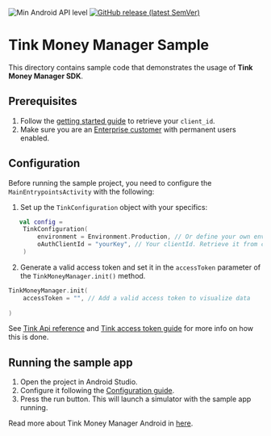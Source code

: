 ![Min Android API level](https://img.shields.io/badge/api-21%2B-0E9EC2)
[![GitHub release (latest SemVer)](https://img.shields.io/github/v/release/tink-ab/tink-money-manager-android?color=%230E9EC2)](https://github.com/tink-ab/tink-money-manager-android/releases/latest)


# Tink Money Manager Sample 

This directory contains sample code that demonstrates the usage of **Tink Money Manager SDK**.

## Prerequisites

1. Follow the [getting started guide](https://docs.tink.com/resources/getting-started/set-up-your-account) to retrieve your `client_id`.
2. Make sure you are an [Enterprise customer](https://tink.com/pricing/) with permanent users enabled.

<a name="sample-app-configuration"></a>
## Configuration

Before running the sample project, you need to configure the `MainEntrypointsActivity` with the following:

1. Set up the `TinkConfiguration` object with your specifics:

```kotlin
   val config =
    TinkConfiguration(
        environment = Environment.Production, // Or define your own environment
        oAuthClientId = "yourKey", // Your clientId. Retrieve it from console.tink.com,
    )
```

2. Generate a valid access token and set it in the `accessToken` parameter of the `TinkMoneyManager.init()` method.

```kotlin
TinkMoneyManager.init(
    accessToken = "", // Add a valid access token to visualize data
    
)
```
See [Tink Api reference](https://docs.tink.com/api/#oauth) and [Tink access token guide](https://docs.tink.com/resources/api-setup/get-access-token) for more info on how this is done.

## Running the sample app

1. Open the project in Android Studio.
2. Configure it following the [Configuration guide](#sample-app-configuration).
3. Press the run button. This will launch a simulator with the sample app running.

Read more about Tink Money Manager Android in [here](https://docs.tink.com/resources/money-manager#money-manager-android).
